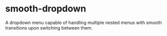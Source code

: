 # smooth-dropdown
A dropdown menu capable of handling multiple nested menus with smooth transitions upon switching between them.
